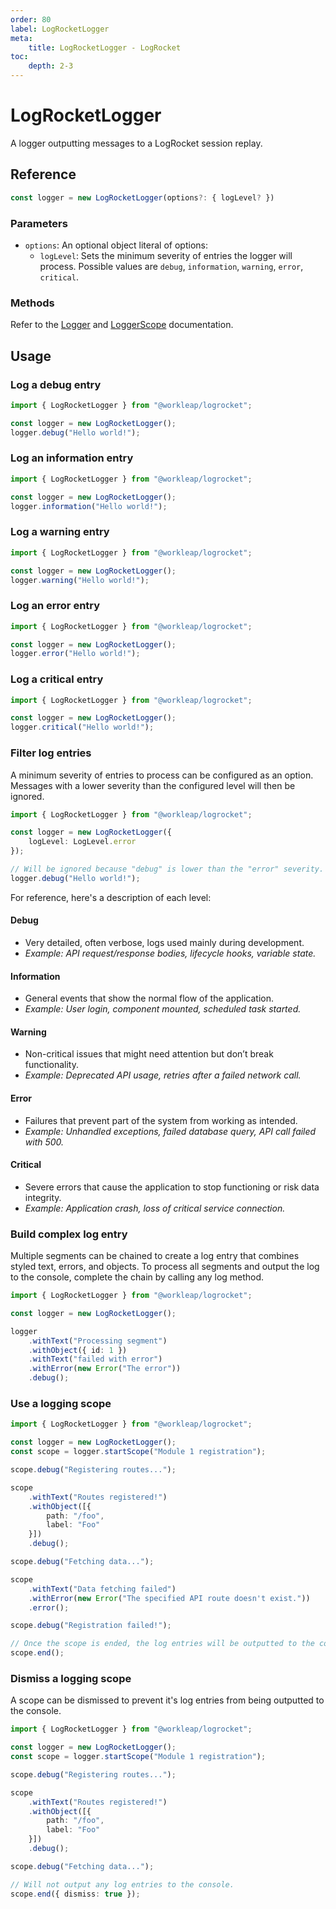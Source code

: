 ```yaml
---
order: 80
label: LogRocketLogger
meta:
    title: LogRocketLogger - LogRocket
toc:
    depth: 2-3
---
```


# LogRocketLogger

A logger outputting messages to a LogRocket session replay.

## Reference

```ts
const logger = new LogRocketLogger(options?: { logLevel? })
```

### Parameters

- `options`: An optional object literal of options:
    - `logLevel`: Sets the minimum severity of entries the logger will process. Possible values are `debug`, `information`, `warning`, `error`, `critical`.

### Methods

Refer to the [Logger](https://workleap.github.io/wl-logging/reference/logger) and [LoggerScope](https://workleap.github.io/wl-logging/reference/loggerscope) documentation.

## Usage

### Log a debug entry

```ts !#4
import { LogRocketLogger } from "@workleap/logrocket";

const logger = new LogRocketLogger();
logger.debug("Hello world!");
```

### Log an information entry

```ts !#4
import { LogRocketLogger } from "@workleap/logrocket";

const logger = new LogRocketLogger();
logger.information("Hello world!");
```

### Log a warning entry

```ts !#4
import { LogRocketLogger } from "@workleap/logrocket";

const logger = new LogRocketLogger();
logger.warning("Hello world!");
```

### Log an error entry

```ts !#4
import { LogRocketLogger } from "@workleap/logrocket";

const logger = new LogRocketLogger();
logger.error("Hello world!");
```

### Log a critical entry

```ts !#4
import { LogRocketLogger } from "@workleap/logrocket";

const logger = new LogRocketLogger();
logger.critical("Hello world!");
```

### Filter log entries

A minimum severity of entries to process can be configured as an option. Messages with a lower severity than the configured level will then be ignored.

```ts !#4
import { LogRocketLogger } from "@workleap/logrocket";

const logger = new LogRocketLogger({
    logLevel: LogLevel.error
});

// Will be ignored because "debug" is lower than the "error" severity.
logger.debug("Hello world!");
```

For reference, here's a description of each level:

#### Debug

- Very detailed, often verbose, logs used mainly during development.
- _Example: API request/response bodies, lifecycle hooks, variable state._

#### Information

- General events that show the normal flow of the application.
- _Example: User login, component mounted, scheduled task started._

#### Warning

- Non-critical issues that might need attention but don’t break functionality.
- _Example: Deprecated API usage, retries after a failed network call._

#### Error

- Failures that prevent part of the system from working as intended.
- _Example: Unhandled exceptions, failed database query, API call failed with 500._

#### Critical

- Severe errors that cause the application to stop functioning or risk data integrity.
- _Example: Application crash, loss of critical service connection._

### Build complex log entry

Multiple segments can be chained to create a log entry that combines styled text, errors, and objects. To process all segments and output the log to the console, complete the chain by calling any log method.

```ts !#5-10
import { LogRocketLogger } from "@workleap/logrocket";

const logger = new LogRocketLogger();

logger
    .withText("Processing segment")
    .withObject({ id: 1 })
    .withText("failed with error")
    .withError(new Error("The error"))
    .debug();
```

### Use a logging scope

```ts !#4
import { LogRocketLogger } from "@workleap/logrocket";

const logger = new LogRocketLogger();
const scope = logger.startScope("Module 1 registration");

scope.debug("Registering routes...");

scope
    .withText("Routes registered!")
    .withObject([{
        path: "/foo",
        label: "Foo"
    }])
    .debug();

scope.debug("Fetching data...");

scope
    .withText("Data fetching failed")
    .withError(new Error("The specified API route doesn't exist."))
    .error();

scope.debug("Registration failed!");

// Once the scope is ended, the log entries will be outputted to the console.
scope.end();
```

### Dismiss a logging scope

A scope can be dismissed to prevent it's log entries from being outputted to the console.

```ts !#19
import { LogRocketLogger } from "@workleap/logrocket";

const logger = new LogRocketLogger();
const scope = logger.startScope("Module 1 registration");

scope.debug("Registering routes...");

scope
    .withText("Routes registered!")
    .withObject([{
        path: "/foo",
        label: "Foo"
    }])
    .debug();

scope.debug("Fetching data...");

// Will not output any log entries to the console.
scope.end({ dismiss: true });
```
